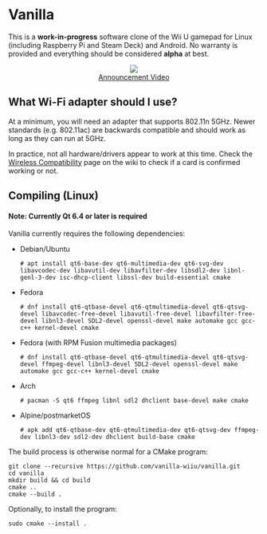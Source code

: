 # Vanilla

This is a **work-in-progress** software clone of the Wii U gamepad for Linux (including Raspberry Pi and Steam Deck) and Android. No warranty is provided and everything should be considered **alpha** at best.

<p align="center">
    <img src="https://raw.githubusercontent.com/vanilla-wiiu/vanilla/master/images/screenshot1.png">
    <br>
    <a href="https://youtu.be/DSgFu4rDxgc">
        Announcement Video
    </a>
</p>

## What Wi-Fi adapter should I use?

At a minimum, you will need an adapter that supports 802.11n 5GHz. Newer standards (e.g. 802.11ac) are backwards compatible and should work as long as they can run at 5GHz.

In practice, not all hardware/drivers appear to work at this time. Check the [Wireless Compatibility](https://github.com/vanilla-wiiu/vanilla/wiki/Wireless-Compatibility) page on the wiki to check if a card is confirmed working or not.

## Compiling (Linux)
#### Note: Currently Qt 6.4 or later is required
Vanilla currently requires the following dependencies:

- Debian/Ubuntu 
  ```
  # apt install qt6-base-dev qt6-multimedia-dev qt6-svg-dev libavcodec-dev libavutil-dev libavfilter-dev libsdl2-dev libnl-genl-3-dev isc-dhcp-client libssl-dev build-essential cmake
  ```
- Fedora
  ```
  # dnf install qt6-qtbase-devel qt6-qtmultimedia-devel qt6-qtsvg-devel libavcodec-free-devel libavutil-free-devel libavfilter-free-devel libnl3-devel SDL2-devel openssl-devel make automake gcc gcc-c++ kernel-devel cmake
  ```
- Fedora (with RPM Fusion multimedia packages)
  ```
  # dnf install qt6-qtbase-devel qt6-qtmultimedia-devel qt6-qtsvg-devel ffmpeg-devel libnl3-devel SDL2-devel openssl-devel make automake gcc gcc-c++ kernel-devel cmake
  ```
- Arch
  ```
  # pacman -S qt6 ffmpeg libnl sdl2 dhclient base-devel make cmake
  ```
- Alpine/postmarketOS
  ```
  # apk add qt6-qtbase-dev qt6-qtmultimedia-dev qt6-qtsvg-dev ffmpeg-dev libnl3-dev sdl2-dev dhclient build-base cmake
  ```

The build process is otherwise normal for a CMake program:

```
git clone --recursive https://github.com/vanilla-wiiu/vanilla.git
cd vanilla
mkdir build && cd build
cmake ..
cmake --build .
```

Optionally, to install the program:

```
sudo cmake --install .
```
